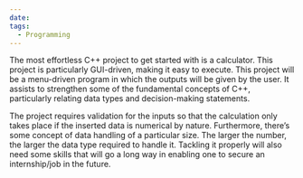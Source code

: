 ```yaml
---
date: 
tags:
  - Programming
---
```

The most effortless C++ project to get started with is a calculator. This project is particularly GUI-driven, making it easy to execute. This project will be a menu-driven program in which the outputs will be given by the user. It assists to strengthen some of the fundamental concepts of C++, particularly relating data types and decision-making statements.

The project requires validation for the inputs so that the calculation only takes place if the inserted data is numerical by nature. Furthermore, there’s some concept of data handling of a particular size. The larger the number, the larger the data type required to handle it. Tackling it properly will also need some skills that will go a long way in enabling one to secure an internship/job in the future.